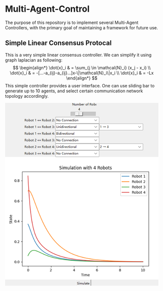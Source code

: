 # Multi-Agent-Control
The purpose of this repository is to implement several Multi-Agent Controllers, with the primary goal of maintaining a framework for future use.

## Simple Linear Consensus Protocal
This is a very simple linear consensus controller. We can simplify it using graph laplacian as following:
$$
\begin{align*}
\dot{x}_i & = \sum_{j \in \mathcal{N}_i} (x_j - x_i) \\
\dot{x}_i & = -[...-a_{ij}-a_{ij}...]x-\|\mathcal{N}_i\|x_i \\
\dot{x}_i & = -Lx
\end{align*}
$$
This simple controller provides a user interface. One can use sliding bar to generate up to 10 agents, and select certain communication network topology accordingly.

![overview](figure/LCP_GUI.png)